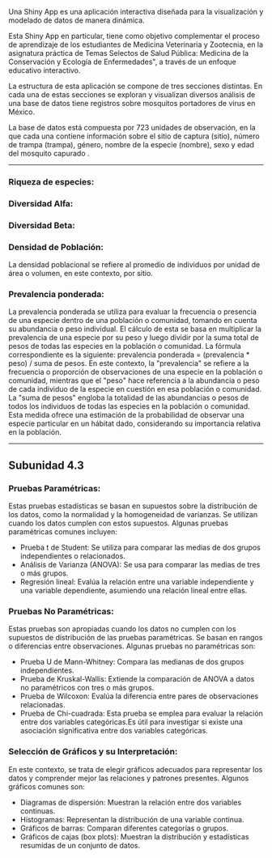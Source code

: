 Una Shiny App es una aplicación interactiva diseñada para la visualización y modelado de datos de manera dinámica.

Esta Shiny App en particular, tiene como objetivo complementar el proceso de aprendizaje de los estudiantes de Medicina Veterinaria y Zootecnia, en la asignatura práctica de Temas Selectos de Salud Pública: Medicina de la Conservación y Ecología de Enfermedades", a través de un enfoque educativo interactivo.

La estructura de esta aplicación se compone de tres secciones distintas. En cada una de estas secciones se exploran y visualizan diversos análisis de una base de datos tiene registros sobre mosquitos portadores de virus en México.

La base de datos está compuesta por 723 unidades de observación, en la que cada una contiene información sobre el sitio de captura (sitio), número de trampa (trampa), género, nombre de la especie (nombre), sexo y edad del mosquito capurado . 

---
### Riqueza de especies:

### Diversidad Alfa:

### Diversidad Beta: 

### Densidad de Población:
La densidad poblacional se refiere al promedio de individuos por unidad de área o volumen, en este contexto, por sitio.

### Prevalencia ponderada:
La prevalencia ponderada se utiliza para evaluar la frecuencia o presencia de una especie dentro de una población o comunidad, tomando en cuenta su abundancia o peso individual. El cálculo de esta se basa en multiplicar la prevalencia de una especie por su peso y luego dividir por la suma total de pesos de todas las especies en la población o comunidad.
La fórmula correspondiente es la siguiente: 
prevalencia ponderada = (prevalencia * peso) / suma de pesos. 
En este contexto, la "prevalencia" se refiere a la frecuencia o proporción de observaciones de una especie en la población o comunidad, mientras que el "peso" hace referencia a la abundancia o peso de cada individuo de la especie en cuestión en esa población o comunidad. La "suma de pesos" engloba la totalidad de las abundancias o pesos de todos los individuos de todas las especies en la población o comunidad.
Esta medida ofrece una estimación de la probabilidad de observar una especie particular en un hábitat dado, considerando su importancia relativa en la población.

---
## Subunidad 4.3

### Pruebas Paramétricas: 
Estas pruebas estadísticas se basan en supuestos sobre la distribución de los datos, como la normalidad y la homogeneidad de varianzas. Se utilizan cuando los datos cumplen con estos supuestos. Algunas pruebas paramétricas comunes incluyen:
- Prueba t de Student: Se utiliza para comparar las medias de dos grupos independientes o relacionados.
- Análisis de Varianza (ANOVA): Se usa para comparar las medias de tres o más grupos.
- Regresión lineal: Evalúa la relación entre una variable independiente y una variable dependiente, asumiendo una relación lineal entre ellas.

### Pruebas No Paramétricas: 
Estas pruebas son apropiadas cuando los datos no cumplen con los supuestos de distribución de las pruebas paramétricas. Se basan en rangos o diferencias entre observaciones. Algunas pruebas no paramétricas son:
- Prueba U de Mann-Whitney: Compara las medianas de dos grupos independientes.
- Prueba de Kruskal-Wallis: Extiende la comparación de ANOVA a datos no paramétricos con tres o más grupos.
- Prueba de Wilcoxon: Evalúa la diferencia entre pares de observaciones relacionadas.
- Prueba de Chi-cuadrada: Esta prueba se emplea para evaluar la relación entre dos variables categóricas.Es útil para investigar si existe una asociación significativa entre dos variables categóricas.

### Selección de Gráficos y su Interpretación: 
En este contexto, se trata de elegir gráficos adecuados para representar los datos y comprender mejor las relaciones y patrones presentes. Algunos gráficos comunes son:
- Diagramas de dispersión: Muestran la relación entre dos variables continuas.
- Histogramas: Representan la distribución de una variable continua.
- Gráficos de barras: Comparan diferentes categorías o grupos.
- Gráficos de cajas (box plots): Muestran la distribución y estadísticas resumidas de un conjunto de datos.
